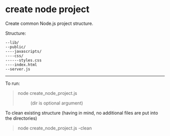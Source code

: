 create node project
=================================

Create common Node.js project structure.

Structure:
```
--lib/
--public/
----javascripts/
----css/
------styles.css
----index.html
--server.js
```

***

To run:
> node create_node_project.js <dir> (dir is optional argument)

To clean existing structure (having in mind, no additional files are put into the directories)
> node create_node_project.js -clean
